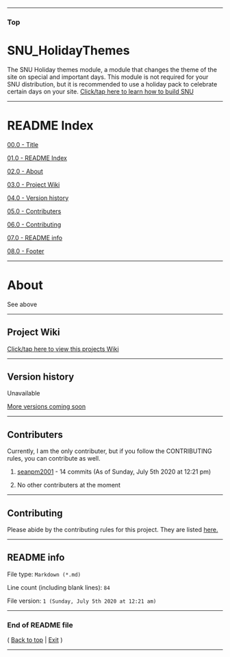 
***

### Top

# SNU_HolidayThemes
The SNU Holiday themes module, a module that changes the theme of the site on special and important days. This module is not required for your SNU distribution, but it is recommended to use a holiday pack to celebrate certain days on your site. [Click/tap here to learn how to build SNU](https://gist.github.com/seanpm2001/745564a46186888e829fdeb9cda584de)

***

# README Index

[00.0 - Title](#SNU_HolidayThemes)

[01.0 - README Index](#README-Index)

[02.0 - About](#About)

[03.0 - Project Wiki](#Project-Wiki)

[04.0 - Version history](#Version-history)

[05.0 - Contributers](#Contributers)

[06.0 - Contributing](#Contributing)

[07.0 - README info](#README-info)

[08.0 - Footer](#End-of-README-file)

***

# About

See above

***

## Project Wiki

[Click/tap here to view this projects Wiki](https://github.com/seanpm2001/SNU_HolidayThemes/Wiki/)

***

## Version history

Unavailable

[More versions coming soon](https://www.example.com/)

***

## Contributers

Currently, I am the only contributer, but if you follow the CONTRIBUTING rules, you can contribute as well.

1. [seanpm2001](https://github.com/seanpm2001/) - 14 commits (As of Sunday, July 5th 2020 at 12:21 pm)

2. No other contributers at the moment

***

## Contributing

Please abide by the contributing rules for this project. They are listed [here.](https://github.com/seanpm2001/SNU_HolidayThemes/blob/master/CONTRIBUTING.md)

***

## README info

File type: `Markdown (*.md)`

Line count (including blank lines): `84`

File version: `1 (Sunday, July 5th 2020 at 12:21 am)`

***

### End of README file

( [Back to top](#Top) | [Exit](https://github.com) )

***
